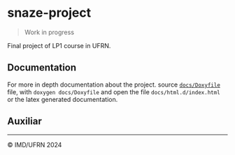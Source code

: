 # snaze-project

> Work in progress

Final project of LP1 course in UFRN. 

## Documentation

For more in depth documentation about the project. source [`docs/Doxyfile`](docs/Doxyfile) file, with `doxygen docs/Doxyfile` and open the file `docs/html.d/index.html` or the latex generated documentation.

## Auxiliar

---
&copy; IMD/UFRN 2024
